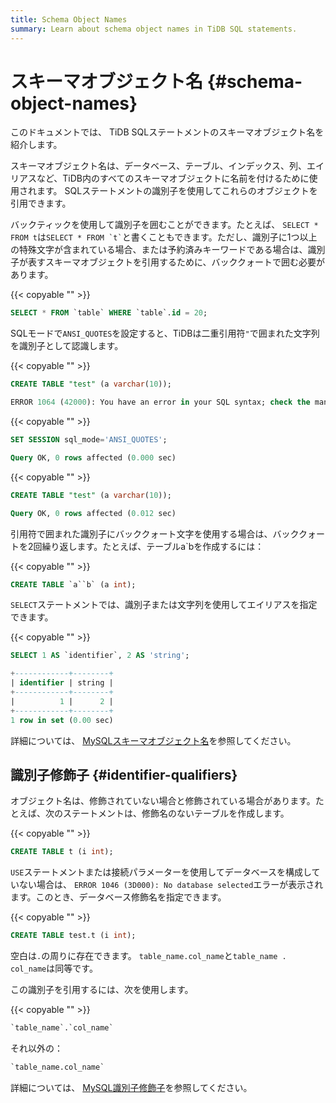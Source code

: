 ```yaml
---
title: Schema Object Names
summary: Learn about schema object names in TiDB SQL statements.
---
```


# スキーマオブジェクト名 {#schema-object-names}

<!-- markdownlint-disable MD038 -->

このドキュメントでは、 TiDB SQLステートメントのスキーマオブジェクト名を紹介します。

スキーマオブジェクト名は、データベース、テーブル、インデックス、列、エイリアスなど、TiDB内のすべてのスキーマオブジェクトに名前を付けるために使用されます。 SQLステートメントの識別子を使用してこれらのオブジェクトを引用できます。

バックティックを使用して識別子を囲むことができます。たとえば、 `SELECT * FROM t`は`` SELECT * FROM `t` ``と書くこともできます。ただし、識別子に1つ以上の特殊文字が含まれている場合、または予約済みキーワードである場合は、識別子が表すスキーマオブジェクトを引用するために、バッククォートで囲む必要があります。

{{< copyable "" >}}

```sql
SELECT * FROM `table` WHERE `table`.id = 20;
```

SQLモードで`ANSI_QUOTES`を設定すると、TiDBは二重引用符`"`で囲まれた文字列を識別子として認識します。

{{< copyable "" >}}

```sql
CREATE TABLE "test" (a varchar(10));
```

```sql
ERROR 1064 (42000): You have an error in your SQL syntax; check the manual that corresponds to your TiDB version for the right syntax to use line 1 column 19 near ""test" (a varchar(10))"
```

{{< copyable "" >}}

```sql
SET SESSION sql_mode='ANSI_QUOTES';
```

```sql
Query OK, 0 rows affected (0.000 sec)
```

{{< copyable "" >}}

```sql
CREATE TABLE "test" (a varchar(10));
```

```sql
Query OK, 0 rows affected (0.012 sec)
```

引用符で囲まれた識別子にバッククォート文字を使用する場合は、バッククォートを2回繰り返します。たとえば、テーブルa`bを作成するには：

{{< copyable "" >}}

```sql
CREATE TABLE `a``b` (a int);
```

`SELECT`ステートメントでは、識別子または文字列を使用してエイリアスを指定できます。

{{< copyable "" >}}

```sql
SELECT 1 AS `identifier`, 2 AS 'string';
```

```sql
+------------+--------+
| identifier | string |
+------------+--------+
|          1 |      2 |
+------------+--------+
1 row in set (0.00 sec)
```

詳細については、 [MySQLスキーマオブジェクト名](https://dev.mysql.com/doc/refman/5.7/en/identifiers.html)を参照してください。

## 識別子修飾子 {#identifier-qualifiers}

オブジェクト名は、修飾されていない場合と修飾されている場合があります。たとえば、次のステートメントは、修飾名のないテーブルを作成します。

{{< copyable "" >}}

```sql
CREATE TABLE t (i int);
```

`USE`ステートメントまたは接続パラメーターを使用してデータベースを構成していない場合は、 `ERROR 1046 (3D000): No database selected`エラーが表示されます。このとき、データベース修飾名を指定できます。

{{< copyable "" >}}

```sql
CREATE TABLE test.t (i int);
```

空白は`.`の周りに存在できます。 `table_name.col_name`と`table_name . col_name`は同等です。

この識別子を引用するには、次を使用します。

{{< copyable "" >}}

```sql
`table_name`.`col_name`
```

それ以外の：

```sql
`table_name.col_name`
```

詳細については、 [MySQL識別子修飾子](https://dev.mysql.com/doc/refman/5.7/en/identifier-qualifiers.html)を参照してください。
